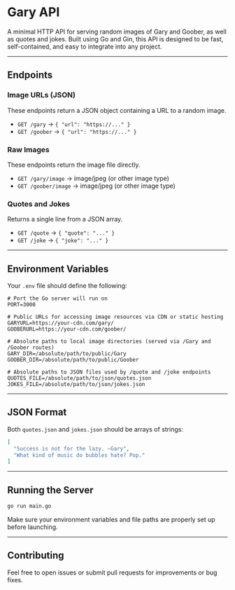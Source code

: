 # Gary API

A minimal HTTP API for serving random images of Gary and Goober, as well as quotes and jokes. Built using Go and Gin, this API is designed to be fast, self-contained, and easy to integrate into any project.

---

## Endpoints

### Image URLs (JSON)
These endpoints return a JSON object containing a URL to a random image.

- `GET /gary` → `{ "url": "https://..." }`
- `GET /goober` → `{ "url": "https://..." }`

### Raw Images
These endpoints return the image file directly.

- `GET /gary/image` → image/jpeg (or other image type)
- `GET /goober/image` → image/jpeg (or other image type)

### Quotes and Jokes
Returns a single line from a JSON array.

- `GET /quote` → `{ "quote": "..." }`
- `GET /joke` → `{ "joke": "..." }`

---

## Environment Variables

Your `.env` file should define the following:

```dotenv
# Port the Go server will run on
PORT=3000

# Public URLs for accessing image resources via CDN or static hosting
GARYURL=https://your-cdn.com/gary/
GOOBERURL=https://your-cdn.com/goober/

# Absolute paths to local image directories (served via /Gary and /Goober routes)
GARY_DIR=/absolute/path/to/public/Gary
GOOBER_DIR=/absolute/path/to/public/Goober

# Absolute paths to JSON files used by /quote and /joke endpoints
QUOTES_FILE=/absolute/path/to/json/quotes.json
JOKES_FILE=/absolute/path/to/json/jokes.json
```

---

## JSON Format

Both `quotes.json` and `jokes.json` should be arrays of strings:

```json
[
  "Success is not for the lazy. –Gary",
  "What kind of music do bubbles hate? Pop."
]
```

---

## Running the Server

```bash
go run main.go
```

Make sure your environment variables and file paths are properly set up before launching.

---

## Contributing

Feel free to open issues or submit pull requests for improvements or bug fixes.
